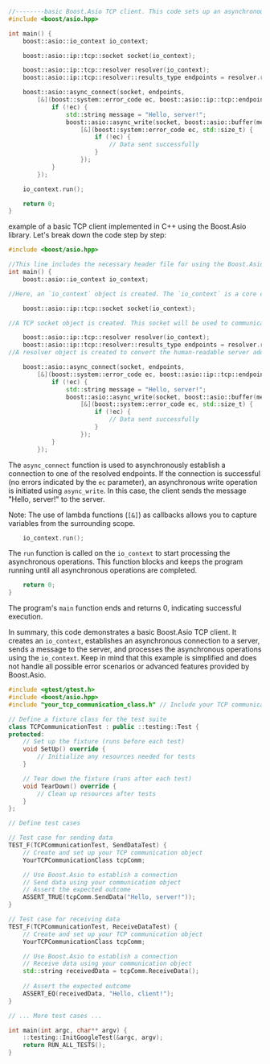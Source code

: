 
```cpp
//--------basic Boost.Asio TCP client. This code sets up an asynchronous TCP connection to a server running on "localhost" at port 8080 and sends a "Hello, server!" //message.----
#include <boost/asio.hpp>

int main() {
    boost::asio::io_context io_context;

    boost::asio::ip::tcp::socket socket(io_context);

    boost::asio::ip::tcp::resolver resolver(io_context);
    boost::asio::ip::tcp::resolver::results_type endpoints = resolver.resolve("localhost", "8080");

    boost::asio::async_connect(socket, endpoints,
        [&](boost::system::error_code ec, boost::asio::ip::tcp::endpoint) {
            if (!ec) {
                std::string message = "Hello, server!";
                boost::asio::async_write(socket, boost::asio::buffer(message),
                    [&](boost::system::error_code ec, std::size_t) {
                        if (!ec) {
                            // Data sent successfully
                        }
                    });
            }
        });

    io_context.run();

    return 0;
}
```

example of a basic TCP client implemented in C++ using the Boost.Asio library. Let's break down the code step by step:

``` cpp
#include <boost/asio.hpp>

//This line includes the necessary header file for using the Boost.Asio library, which provides networking and I/O functionality.
int main() {
    boost::asio::io_context io_context;

//Here, an `io_context` object is created. The `io_context` is a core component of Boost.Asio, responsible for managing asynchronous I/O operations and providing an execution context for tasks.

    boost::asio::ip::tcp::socket socket(io_context);

//A TCP socket object is created. This socket will be used to communicate with the server.

    boost::asio::ip::tcp::resolver resolver(io_context);
    boost::asio::ip::tcp::resolver::results_type endpoints = resolver.resolve("localhost", "8080");
//A resolver object is created to convert the human-readable server address ("localhost") and port number ("8080") into a list of endpoint objects. These endpoints represent the possible network connections.
```

```cpp
    boost::asio::async_connect(socket, endpoints,
        [&](boost::system::error_code ec, boost::asio::ip::tcp::endpoint) {
            if (!ec) {
                std::string message = "Hello, server!";
                boost::asio::async_write(socket, boost::asio::buffer(message),
                    [&](boost::system::error_code ec, std::size_t) {
                        if (!ec) {
                            // Data sent successfully
                        }
                    });
            }
        });
```
The `async_connect` function is used to asynchronously establish a connection to one of the resolved endpoints. If the connection is successful (no errors indicated by the `ec` parameter), an asynchronous write operation is initiated using `async_write`. In this case, the client sends the message "Hello, server!" to the server.

Note: The use of lambda functions (`[&]`) as callbacks allows you to capture variables from the surrounding scope.

```cpp
    io_context.run();
```
The `run` function is called on the `io_context` to start processing the asynchronous operations. This function blocks and keeps the program running until all asynchronous operations are completed.

```cpp
    return 0;
}
```
The program's `main` function ends and returns 0, indicating successful execution.

In summary, this code demonstrates a basic Boost.Asio TCP client. It creates an `io_context`, establishes an asynchronous connection to a server, sends a message to the server, and processes the asynchronous operations using the `io_context`. Keep in mind that this example is simplified and does not handle all possible error scenarios or advanced features provided by Boost.Asio.




```cpp
#include <gtest/gtest.h>
#include <boost/asio.hpp>
#include "your_tcp_communication_class.h" // Include your TCP communication class

// Define a fixture class for the test suite
class TCPCommunicationTest : public ::testing::Test {
protected:
    // Set up the fixture (runs before each test)
    void SetUp() override {
        // Initialize any resources needed for tests
    }

    // Tear down the fixture (runs after each test)
    void TearDown() override {
        // Clean up resources after tests
    }
};

// Define test cases

// Test case for sending data
TEST_F(TCPCommunicationTest, SendDataTest) {
    // Create and set up your TCP communication object
    YourTCPCommunicationClass tcpComm;

    // Use Boost.Asio to establish a connection
    // Send data using your communication object
    // Assert the expected outcome
    ASSERT_TRUE(tcpComm.SendData("Hello, server!"));
}

// Test case for receiving data
TEST_F(TCPCommunicationTest, ReceiveDataTest) {
    // Create and set up your TCP communication object
    YourTCPCommunicationClass tcpComm;

    // Use Boost.Asio to establish a connection
    // Receive data using your communication object
    std::string receivedData = tcpComm.ReceiveData();
    
    // Assert the expected outcome
    ASSERT_EQ(receivedData, "Hello, client!");
}

// ... More test cases ...

int main(int argc, char** argv) {
    ::testing::InitGoogleTest(&argc, argv);
    return RUN_ALL_TESTS();
}
```
